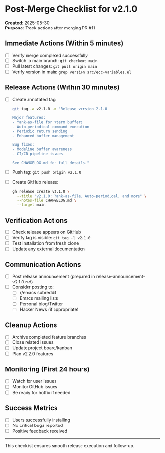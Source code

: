 # Post-Merge Checklist for v2.1.0

**Created**: 2025-05-30  
**Purpose**: Track actions after merging PR #11

## Immediate Actions (Within 5 minutes)
- [ ] Verify merge completed successfully
- [ ] Switch to main branch: `git checkout main`
- [ ] Pull latest changes: `git pull origin main`
- [ ] Verify version in main: `grep version src/ecc-variables.el`

## Release Actions (Within 30 minutes)
- [ ] Create annotated tag:
  ```bash
  git tag -a v2.1.0 -m "Release version 2.1.0
  
  Major features:
  - Yank-as-file for vterm buffers
  - Auto-periodical command execution  
  - Periodic return sending
  - Enhanced buffer management
  
  Bug fixes:
  - Modeline buffer awareness
  - CI/CD pipeline issues
  
  See CHANGELOG.md for full details."
  ```

- [ ] Push tag: `git push origin v2.1.0`

- [ ] Create GitHub release:
  ```bash
  gh release create v2.1.0 \
    --title "v2.1.0: Yank-as-file, Auto-periodical, and more" \
    --notes-file CHANGELOG.md \
    --target main
  ```

## Verification Actions
- [ ] Check release appears on GitHub
- [ ] Verify tag is visible: `git tag -l v2.1.0`
- [ ] Test installation from fresh clone
- [ ] Update any external documentation

## Communication Actions
- [ ] Post release announcement (prepared in release-announcement-v2.1.0.md)
- [ ] Consider posting to:
  - [ ] r/emacs subreddit
  - [ ] Emacs mailing lists
  - [ ] Personal blog/Twitter
  - [ ] Hacker News (if appropriate)

## Cleanup Actions
- [ ] Archive completed feature branches
- [ ] Close related issues
- [ ] Update project board/kanban
- [ ] Plan v2.2.0 features

## Monitoring (First 24 hours)
- [ ] Watch for user issues
- [ ] Monitor GitHub issues
- [ ] Be ready for hotfix if needed

## Success Metrics
- [ ] Users successfully installing
- [ ] No critical bugs reported
- [ ] Positive feedback received

---
This checklist ensures smooth release execution and follow-up.